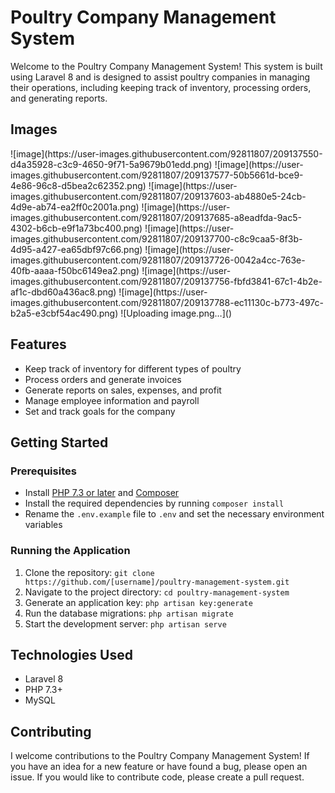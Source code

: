<h1>Poultry Company Management System</h1>

<p>Welcome to the Poultry Company Management System! This system is built using Laravel 8 and is designed to assist poultry companies in managing their operations, including keeping track of inventory, processing orders, and generating reports.</p>
<h2>Images</h2>
![image](https://user-images.githubusercontent.com/92811807/209137550-d4a35928-c3c9-4650-9f71-5a9679b01edd.png)
![image](https://user-images.githubusercontent.com/92811807/209137577-50b5661d-bce9-4e86-96c8-d5bea2c62352.png)
![image](https://user-images.githubusercontent.com/92811807/209137603-ab4880e5-24cb-4d9e-ab74-ea2ff0c2001a.png)
![image](https://user-images.githubusercontent.com/92811807/209137685-a8eadfda-9ac5-4302-b6cb-e9f1a73bc400.png)
![image](https://user-images.githubusercontent.com/92811807/209137700-c8c9caa5-8f3b-4d95-a427-ea65dbf97c66.png)
![image](https://user-images.githubusercontent.com/92811807/209137726-0042a4cc-763e-40fb-aaaa-f50bc6149ea2.png)
![image](https://user-images.githubusercontent.com/92811807/209137756-fbfd3841-67c1-4b2e-af1c-dbd60a436ac8.png)
![image](https://user-images.githubusercontent.com/92811807/209137788-ec11130c-b773-497c-b2a5-e3cbf54ac490.png)
![Uploading image.png…]()

<h2>Features</h2>
<ul>
  <li>Keep track of inventory for different types of poultry</li>
  <li>Process orders and generate invoices</li>
  <li>Generate reports on sales, expenses, and profit</li>
  <li>Manage employee information and payroll</li>
  <li>Set and track goals for the company</li>
</ul>

<h2>Getting Started</h2>

<h3>Prerequisites</h3>
<ul>
  <li>Install <a href="https://www.php.net/downloads.php">PHP 7.3 or later</a> and <a href="https://getcomposer.org/">Composer</a></li>
  <li>Install the required dependencies by running <code>composer install</code></li>
  <li>Rename the <code>.env.example</code> file to <code>.env</code> and set the necessary environment variables</li>
</ul>

<h3>Running the Application</h3>
<ol>
  <li>Clone the repository: <code>git clone https://github.com/[username]/poultry-management-system.git</code></li>
  <li>Navigate to the project directory: <code>cd poultry-management-system</code></li>
  <li>Generate an application key: <code>php artisan key:generate</code></li>
  <li>Run the database migrations: <code>php artisan migrate</code></li>
  <li>Start the development server: <code>php artisan serve</code></li>
</ol>

<h2>Technologies Used</h2>
<ul>
  <li>Laravel 8</li>
  <li>PHP 7.3+</li>
  <li>MySQL</li>
</ul>

<h2>Contributing</h2>

<p>I welcome contributions to the Poultry Company Management System! If you have an idea for a new feature or have found a bug, please open an issue. If you would like to contribute code, please create a pull request.</p>
